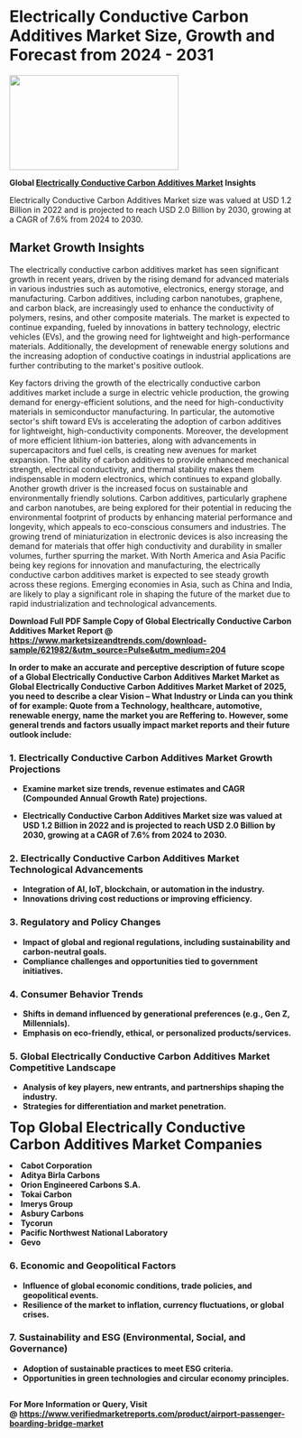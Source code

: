 <H1>Electrically Conductive Carbon Additives Market Size, Growth and Forecast from 2024 - 2031</H1><img class="aligncenter size-medium wp-image-584254" src="https://thirdeyenews.in/wp-content/uploads/2024/09/Global-Market-Research-300x168.jpeg" alt="" width="300" height="168" /><p><strong>Global&nbsp;<a href="https://www.marketsizeandtrends.com/download-sample/621982/&amp;utm_source=Pulse&amp;utm_medium=204">Electrically Conductive Carbon Additives Market</a> Insights</strong></p><p>Electrically Conductive Carbon Additives Market size was valued at USD 1.2 Billion in 2022 and is projected to reach USD 2.0 Billion by 2030, growing at a CAGR of 7.6% from 2024 to 2030.</p><p><h2>Market Growth Insights</h2> <p>The electrically conductive carbon additives market has seen significant growth in recent years, driven by the rising demand for advanced materials in various industries such as automotive, electronics, energy storage, and manufacturing. Carbon additives, including carbon nanotubes, graphene, and carbon black, are increasingly used to enhance the conductivity of polymers, resins, and other composite materials. The market is expected to continue expanding, fueled by innovations in battery technology, electric vehicles (EVs), and the growing need for lightweight and high-performance materials. Additionally, the development of renewable energy solutions and the increasing adoption of conductive coatings in industrial applications are further contributing to the market's positive outlook.</p> <p><strong></strong></p> <p>Key factors driving the growth of the electrically conductive carbon additives market include a surge in electric vehicle production, the growing demand for energy-efficient solutions, and the need for high-conductivity materials in semiconductor manufacturing. In particular, the automotive sector's shift toward EVs is accelerating the adoption of carbon additives for lightweight, high-conductivity components. Moreover, the development of more efficient lithium-ion batteries, along with advancements in supercapacitors and fuel cells, is creating new avenues for market expansion. The ability of carbon additives to provide enhanced mechanical strength, electrical conductivity, and thermal stability makes them indispensable in modern electronics, which continues to expand globally. Another growth driver is the increased focus on sustainable and environmentally friendly solutions. Carbon additives, particularly graphene and carbon nanotubes, are being explored for their potential in reducing the environmental footprint of products by enhancing material performance and longevity, which appeals to eco-conscious consumers and industries. The growing trend of miniaturization in electronic devices is also increasing the demand for materials that offer high conductivity and durability in smaller volumes, further spurring the market. With North America and Asia Pacific being key regions for innovation and manufacturing, the electrically conductive carbon additives market is expected to see steady growth across these regions. Emerging economies in Asia, such as China and India, are likely to play a significant role in shaping the future of the market due to rapid industrialization and technological advancements. <p><strong></p><p><span class=""><strong>Download Full PDF Sample Copy of Global Electrically Conductive Carbon Additives Market Report</strong> @ <a href="https://www.marketsizeandtrends.com/download-sample/621982/&amp;utm_source=Pulse&amp;utm_medium=204" target="_blank">https://www.marketsizeandtrends.com/download-sample/621982/&amp;utm_source=Pulse&amp;utm_medium=204</a></span></p><p>In order to make an accurate and perceptive description of future scope of a Global&nbsp;Electrically Conductive Carbon Additives Market Market as Global&nbsp;Electrically Conductive Carbon Additives Market Market of 2025, you need to describe a clear Vision &ndash; What Industry or Linda can you think of for example: Quote from a Technology, healthcare, automotive, renewable energy, name the market you are Reffering to. However, some general trends and factors usually impact market reports and their future outlook include:</p><h3>1.&nbsp;<strong>Electrically Conductive Carbon Additives Market Growth Projections</strong></h3><ul><li>Examine market size trends, revenue estimates and CAGR (Compounded Annual Growth Rate) projections.</li><li><p>Electrically Conductive Carbon Additives Market size was valued at USD 1.2 Billion in 2022 and is projected to reach USD 2.0 Billion by 2030, growing at a CAGR of 7.6% from 2024 to 2030.</p></li></ul><h3>2.&nbsp;<strong>Electrically Conductive Carbon Additives Market Technological Advancements</strong></h3><ul><li>Integration of AI, IoT, blockchain, or automation in the industry.</li><li>Innovations driving cost reductions or improving efficiency.</li></ul><h3>3.&nbsp;<strong>Regulatory and Policy Changes</strong></h3><ul><li>Impact of global and regional regulations, including sustainability and carbon-neutral goals.</li><li>Compliance challenges and opportunities tied to government initiatives.</li></ul><h3>4.&nbsp;<strong>Consumer Behavior Trends</strong></h3><ul><li>Shifts in demand influenced by generational preferences (e.g., Gen Z, Millennials).</li><li>Emphasis on eco-friendly, ethical, or personalized products/services.</li></ul><h3>5.&nbsp;<strong>Global Electrically Conductive Carbon Additives Market Competitive Landscape</strong></h3><ul><li>Analysis of key players, new entrants, and partnerships shaping the industry.</li><li>Strategies for differentiation and market penetration.</li></ul><p data-pm-slice="1 1 []"><span style="color: inherit; font-family: inherit; font-size: 25px;">Top Global Electrically Conductive Carbon Additives Market Companies</span></p><div class="" data-test-id=""><p><li>Cabot Corporation</li><li> Aditya Birla Carbons</li><li> Orion Engineered Carbons S.A.</li><li> Tokai Carbon</li><li> Imerys Group</li><li> Asbury Carbons</li><li> Tycorun</li><li> Pacific Northwest National Laboratory</li><li> Gevo</li></p></div><h3>6.&nbsp;<strong>Economic and Geopolitical Factors</strong></h3><ul><li>Influence of global economic conditions, trade policies, and geopolitical events.</li><li>Resilience of the market to inflation, currency fluctuations, or global crises.</li></ul><h3>7.&nbsp;<strong>Sustainability and ESG (Environmental, Social, and Governance)</strong></h3><ul><li>Adoption of sustainable practices to meet ESG criteria.</li><li>Opportunities in green technologies and circular economy principles.</li></ul><h2><strong style="font-size: 14px;">For More Information or Query, Visit @&nbsp;</strong><a style="background-color: #ffffff; font-size: 14px;" href="https://www.marketsizeandtrends.com/report/electrically-conductive-carbon-additives-market/" target="_blank">https://www.verifiedmarketreports.com/product/airport-passenger-boarding-bridge-market</a></h2>
